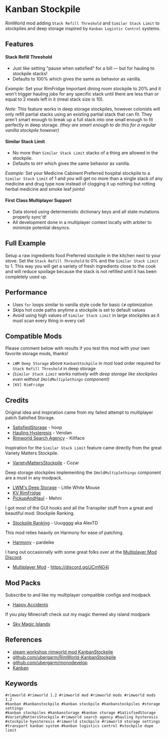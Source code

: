 Kanban Stockpile
===
RimWorld mod adding `Stack Refill Threshold` and `Similar Stack Limit` to
stockpiles and deep storage inspired by `Kanban Logistic Control` systems.

## Features
#### Stack Refill Threshold
* Just like setting "pause when satisfied" for a bill — but for hauling to stockpile stacks!
* Defaults to 100% which gives the same as behavior as vanilla.

*Example*: Set your RimFridge Important dining room stockpile to 20%
and it won't trigger hauling jobs for any specific stack until there
are less than or equal to 2 meals left in it (meal stack size is 10).

*Note*: This feature works in deep storage stockpiles, however colonists
will only refill partial stacks using an existing partial stack that can
fit. They aren't smart enough to break up a full stack into one small
enough to fit perfectly in deep storage.  *(they are smart enough to
do this for a regular vanilla stockpile however)*

#### Similar Stack Limit
* No more than `Similar Stack Limit` stacks of a thing are allowed in the stockpile.
* Defaults to `OFF` which gives the same behavior as vanilla.

*Example*: Set your Medicine Cabinent Preferred hospital stockpile to a
`Similar Stack Limit` of 1 and you will get no more than a single stack
of any medicine and drug type now instead of clogging it up nothing but
rotting herbal medicine and smoke leaf joints!

#### First Class Multiplayer Support
* Data stored using determenistic dictionary keys and all state mutations properly sync'd!
* All development done in a multiplayer context locally with arbiter to minimize potential desyncs.

## Full Example
Setup a raw ingredients food Preferred stockpile in the kitchen next to
your stove. Set the `Stack Refill Threshold` to 0% and the `Similar Stack
Limit` to 1. This way you will get a variety of fresh ingredients close
to the cook and will reduce spoilage because the stack is not refilled
until it has been completely used up.

## Performance
* Uses `for` loops similar to vanilla style code for basic `C#` optimization
* Skips hot code paths anytime a stockpile is set to default values
* Avoid using high values of `Similar Stack Limit` in large stockpiles as it must scan every thing in every cell

## Compatible Mods
Please comment below with results if you test this mod with your own favorite storage mods, thanks!
* `LWM Deep Storage` above `KanbanStockpile` in mod load order required for `Stack Refill Threshold` in deep storage
* *(`Similar Stack Limit` works natively with deep storage like stockpiles even without `IHoldMultiplethings` component)*
* `[KV] RimFridge`

## Credits
Original idea and inspiration came from my failed attempt to multiplayer patch Satisfied Storage.
* [SatisfiedStorage](https://steamcommunity.com/sharedfiles/filedetails/?id=2003354028) - hoop
* [Hauling Hysteresis](https://steamcommunity.com/sharedfiles/filedetails/?id=784324350) - Vendan
* [Rimworld Search Agency](https://steamcommunity.com/sharedfiles/filedetails/?id=726479594) - Killface

Inspiration for the `Similar Stack Limit` feature came directly from the great Variety Matters Stockpile.
* [VarietyMattersStockpile](https://steamcommunity.com/workshop/filedetails/?id=2266068546) - Cozar

Deep storage stockpiles implementing the `IHoldMultiplethings` component are a *must* in any modpack.
* [LWM's Deep Storage](https://steamcommunity.com/sharedfiles/filedetails/?id=1617282896) - Little White Mouse
* [KV RimFridge](https://steamcommunity.com/sharedfiles/filedetails/?id=1180721235)
* [PickupAndHaul](https://steamcommunity.com/sharedfiles/filedetails/?id=1279012058) - Mehni

I got most of the GUI hooks and all the Transpiler stuff from a great and beautiful mod: Stockpile Ranking.
* [Stockpile Ranking](https://steamcommunity.com/sharedfiles/filedetails/?id=1558464886) - Uuugggg aka AlexTD

This mod relies heavily on Harmony for ease of patching.
* [Harmony](https://steamcommunity.com/workshop/filedetails/?id=2040656402) - pardeike

I hang out occasionally with some great folks over at the [Multiplayer Mod Discord](https://discord.gg/JCmNG4j).
* [Multiplayer Mod](https://steamcommunity.com/sharedfiles/filedetails/?id=1752864297) - https://discord.gg/JCmNG4j

## Mod Packs
Subscribe to and like my multiplayer compatible configs and modpack
* [Happy Accidents](https://steamcommunity.com/sharedfiles/filedetails/?id=2257918295)

If you play Minecraft check out my magic themed sky island modpack
* [Sky Magic Islands](https://www.curseforge.com/minecraft/modpacks/sky-magic-islands)

## References
* [steam workshop rimworld mod KanbanStockpile](TBD)
* [github.com/ubergarm/RimWorld-KanbanStockpile](https://github.com/ubergarm/RimWorld-KanbanStockpile)
* [github.com/ubergarm/monodevelop](https://github.com/ubergarm/monodevelop)
* [Kanban](https://en.wikipedia.org/wiki/Kanban)

## Keywords
```
#rimworld #rimworld 1.2 #rimworld mod #rimworld mods #rimworld mods 1.2
#kanban #kanbanstockpile #kanban stockpile #kanbanstockpiles #storage settings
#kanban stockpiles #kanbanstorage #kanban storage #SatisfiedStorage
#VarietyMattersStockpile #rimworld search agency #hauling hysteresis
#stockpile hyesteresis #rimworld stockpile #rimworld storage settings
#transport kanban system #kanban logistics control #stockpile dupe limit
```
